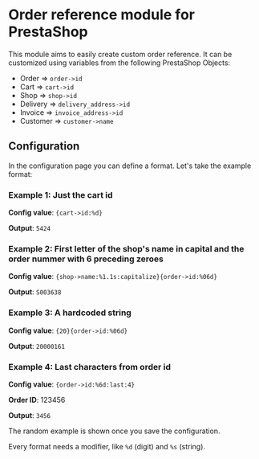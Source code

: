 # Order reference module for PrestaShop

This module aims to easily create custom order reference. It can be customized using variables from the following PrestaShop Objects:

* Order => `order->id`
* Cart => `cart->id`
* Shop => `shop->id`
* Delivery => `delivery_address->id`
* Invoice => `invoice_address->id`
* Customer => `customer->name`


## Configuration

In the configuration page you can define a format. Let's take the example format:


### Example 1: Just the cart id

**Config value**: `{cart->id:%d}`

**Output**: `5424`

### Example 2: First letter of the shop's name in capital and the order nummer with 6 preceding zeroes

**Config value**: `{shop->name:%1.1s:capitalize}{order->id:%06d}`

**Output**: `S003638`

### Example 3: A hardcoded string

**Config value**: `{20}{order->id:%06d}`

**Output**: `20000161`

### Example 4: Last characters from order id

**Config value**: `{order->id:%6d:last:4}`

**Order ID**: 123456

**Output**: `3456`

The random example is shown once you save the configuration.

Every format needs a modifier, like `%d` (digit) and `%s` (string).
